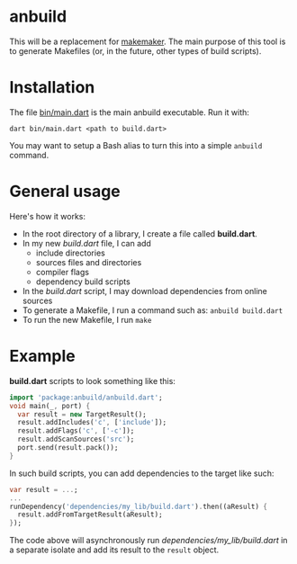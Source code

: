# anbuild

This will be a replacement for [makemaker](https://github.com/unixpickle/makemaker).  The main purpose of this tool is to generate Makefiles (or, in the future, other types of build scripts).

# Installation

The file [bin/main.dart](bin/main.dart) is the main anbuild executable. Run it with:

    dart bin/main.dart <path to build.dart>

You may want to setup a Bash alias to turn this into a simple `anbuild` command.

# General usage

Here's how it works:

 * In the root directory of a library, I create a file called **build.dart**.
 * In my new *build.dart* file, I can add
   * include directories
   * sources files and directories
   * compiler flags
   * dependency build scripts
 * In the *build.dart* script, I may download dependencies from online sources
 * To generate a Makefile, I run a command such as: `anbuild build.dart`
 * To run the new Makefile, I run `make`

# Example

**build.dart** scripts to look something like this:

```dart
import 'package:anbuild/anbuild.dart';
void main(_, port) {
  var result = new TargetResult();
  result.addIncludes('c', ['include']);
  result.addFlags('c', ['-c']);
  result.addScanSources('src');
  port.send(result.pack());
}
```

In such build scripts, you can add dependencies to the target like such:

```dart
var result = ...;
...
runDependency('dependencies/my_lib/build.dart').then((aResult) {
  result.addFromTargetResult(aResult);
});
```

The code above will asynchronously run *dependencies/my_lib/build.dart* in a separate isolate and add its result to the `result` object.
